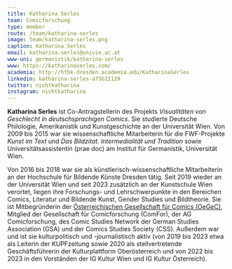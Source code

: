 ```yaml
---
title: Katharina Serles
team: Comicforschung
type: member
route: /team/katharina-serles
image: team/katharina-serles.png
caption: Katharina Serles
email: katharina.serles@univie.ac.at
www-uni: germanistik/katharina-serles
www: https://katharinaserles.com/
academia: http://hfbk-dresden.academia.edu/KatharinaSerles
linkedin: katharina-serles-a75b22129
twitter: nichtkatharina
instagram: nichtkatharina
---
```


**Katharina Serles** ist Co-Antragstellerin des Projekts *Visualitäten von Geschlecht in deutschsprachigen Comics*. Sie studierte Deutsche Philologie, Amerikanistik und Kunstgeschichte an der Universität Wien. Von 2009 bis 2015 war sie wissenschaftliche Mitarbeiterin für die FWF-Projekte *Kunst im Text* und *Das Bildzitat. Intermedialität und Tradition* sowie Universitätsassistentin (prae doc) am Institut für Germanistik, Universität Wien. 
<!-- more -->
Von 2016 bis 2018 war sie als künstlerisch-wissenschaftliche Mitarbeiterin an der Hochschule für Bildende Künste Dresden tätig. Seit 2019 wieder an der Universität Wien und seit 2023 zusätzlich an der Kunstschule Wien verortet, liegen ihre Forschungs- und Lehrschwerpunkte in den Bereichen Comics, Literatur und Bildende Kunst, Gender Studies und Bildtheorie. Sie ist Mitbegründerin der [Österreichischen Gesellschaft für Comics (OeGeC)](https://oegec.com/), Mitglied der Gesellschaft für Comicforschung (ComFor), der AG Comicforschung, des Comic Studies Network der German Studies Association (GSA) und der Comics Studies Society (CSS). Außerdem war und ist sie kulturpolitisch und -journalistisch aktiv (von 2019 bis 2023 etwa als Leiterin der KUPFzeitung sowie 2020 als stellvertretende Geschäftsführerin der Kulturplattform Oberösterreich und von 2022 bis 2023 in den Vorständen der IG Kultur Wien und IG Kultur Österreich).
